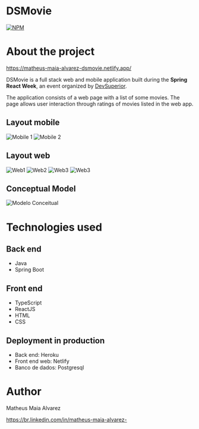 # DSMovie

[![NPM](https://img.shields.io/npm/l/react)](https://github.com/MatheusAlvarez/DSMovie/blob/main/LICENSE) 

# About the project
https://matheus-maia-alvarez-dsmovie.netlify.app/

DSMovie is a full stack web and mobile application built during the **Spring React Week**, an event organized by [DevSuperior](https://devsuperior.com "Site da DevSuperior").

The application consists of a web page with a list of some movies. The page allows user interaction through ratings of movies listed in the web app.

## Layout mobile
![Mobile 1](https://github.com/MatheusAlvarez/DSMovie/blob/main/_assets/mobile1.png) ![Mobile 2](https://github.com/MatheusAlvarez/DSMovie/blob/main/_assets/mobile2.png)

## Layout web
![Web1](https://github.com/MatheusAlvarez/DSMovie/blob/main/_assets/web.png)
![Web2](https://github.com/MatheusAlvarez/DSMovie/blob/main/_assets/web2.png)
![Web3](https://github.com/MatheusAlvarez/DSMovie/blob/main/_assets/web3.png)
![Web3](https://github.com/MatheusAlvarez/DSMovie/blob/main/_assets/web4.png)

## Conceptual Model
![Modelo Conceitual](https://github.com/MatheusAlvarez/DSMovie/blob/main/_assets/MC.png)

# Technologies used
## Back end
- Java
- Spring Boot

## Front end
- TypeScript
- ReactJS
- HTML
- CSS

## Deployment in production
- Back end: Heroku
- Front end web: Netlify
- Banco de dados: Postgresql

# Author
Matheus Maia Alvarez


https://br.linkedin.com/in/matheus-maia-alvarez-
